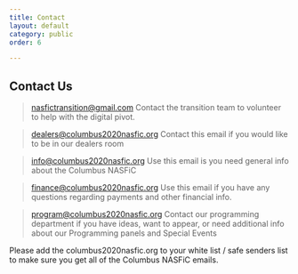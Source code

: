 ```yaml
---
title: Contact
layout: default
category: public
order: 6

---
```

## Contact Us

> nasfictransition@gmail.com Contact the transition team to volunteer to help with the digital pivot.

> dealers@columbus2020nasfic.org Contact this email if you would like to be in our dealers room

> info@columbus2020nasfic.org Use this email is you need general info about the Columbus NASFiC

> finance@columbus2020nasfic.org Use this email if you have any questions regarding payments and other financial info.

> program@columbus2020nasfic.org Contact our programming department if you have ideas, want to appear, or need additional info about our Programming panels and Special Events

Please add the columbus2020nasfic.org to your white list / safe senders list to make sure you get all of the Columbus NASFiC emails.